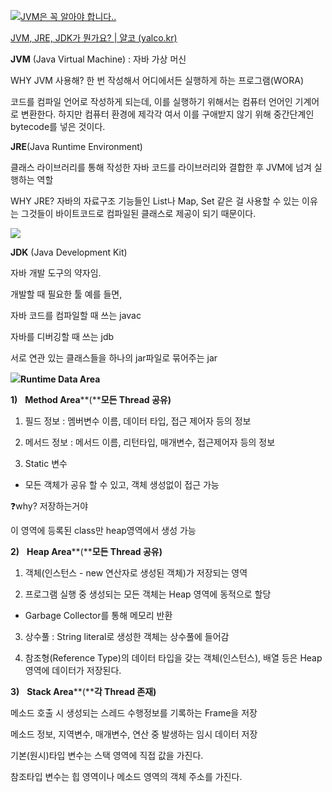 ![](file:///C:/Users/sprae/AppData/Local/Temp/msohtmlclip1/01/clip_image002.jpg)[JVM은 꼭 알아야 합니다..](https://velog.io/@dev_isaac/JVM)     

[JVM, JRE, JDK가 뭔가요? | 얄코 (yalco.kr)](https://www.yalco.kr/42_jvm_jre_jdk/)

**JVM** (Java Virtual Machine) : 자바 가상 머신

WHY JVM 사용해? 한 번 작성해서 어디에서든 실행하게 하는 프로그램(WORA)

코드를 컴파일 언어로 작성하게 되는데, 이를 실행하기 위해서는 컴퓨터 언어인 기계어로 변환한다. 하지만 컴퓨터 환경에 제각각 여서 이를 구애받지 않기 위해 중간단계인 bytecode를 넣은 것이다.

**JRE**(Java Runtime Environment)

클래스 라이브러리를 통해 작성한 자바 코드를 라이브러리와 결합한 후 JVM에 넘겨 실행하는 역할

WHY JRE? 자바의 자료구조 기능들인 List나 Map, Set 같은 걸 사용할 수 있는 이유는 그것들이 바이트코드로 컴파일된 클래스로 제공이 되기 때문이다.

![](file:///C:/Users/sprae/AppData/Local/Temp/msohtmlclip1/01/clip_image004.jpg)

**JDK** (Java Development Kit)

자바 개발 도구의 약자임.

개발할 때 필요한 툴 예를 들면,

자바 코드를 컴파일할 때 쓰는 javac

자바를 디버깅할 때 쓰는 jdb        

서로 연관 있는 클래스들을 하나의 jar파일로 묶어주는 jar

![](file:///C:/Users/sprae/AppData/Local/Temp/msohtmlclip1/01/clip_image006.jpg)**Runtime Data Area**

**1)**   **Method Area****(****모든 Thread 공유)**

1. 필드 정보 : 멤버변수 이름, 데이터 타입, 접근 제어자 등의 정보

2. 메서드 정보 : 메서드 이름, 리턴타입, 매개변수, 접근제어자 등의 정보

3. Static 변수

- 모든 객체가 공유 할 수 있고, 객체 생성없이 접근 가능

❓why? 저장하는거야

이 영역에 등록된 class만 heap영역에서 생성 가능

**2)**   **Heap Area****(****모든 Thread 공유)**

1. 객체(인스턴스 - new 연산자로 생성된 객체)가 저장되는 영역

2. 프로그램 실행 중 생성되는 모든 객체는 Heap 영역에 동적으로 할당

- Garbage Collector를 통해 메모리 반환

3. 상수풀 : String literal로 생성한 객체는 상수풀에 들어감

4. 참조형(Reference Type)의 데이터 타입을 갖는 객체(인스턴스), 배열 등은 Heap 영역에 데이터가 저장된다.

**3)**   **Stack Area****(****각 Thread 존재)**

메소드 호출 시 생성되는 스레드 수행정보를 기록하는 Frame을 저장

메소드 정보, 지역변수, 매개변수, 연산 중 발생하는 임시 데이터 저장

기본(원시)타입 변수는 스택 영역에 직접 값을 가진다.

참조타입 변수는 힙 영역이나 메소드 영역의 객체 주소를 가진다.